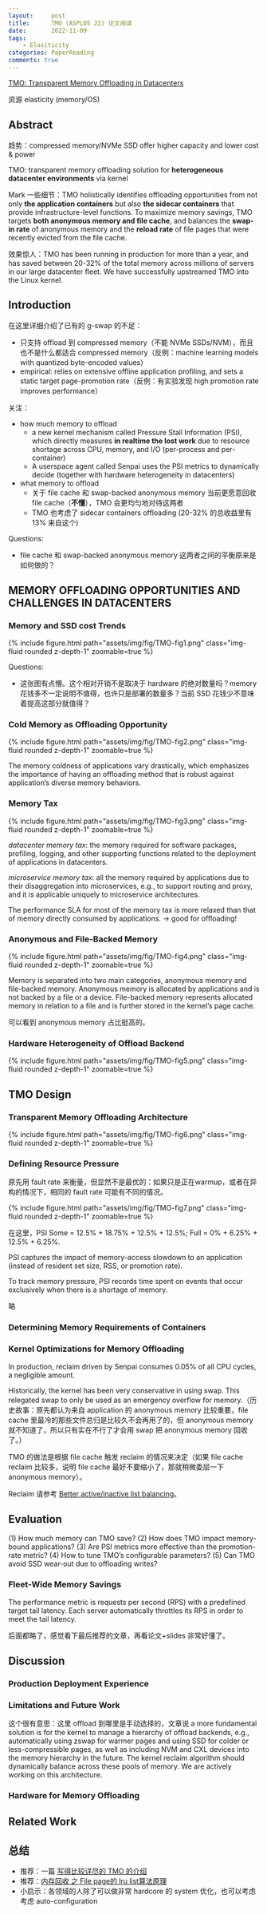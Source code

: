```yaml
---
layout:     post
title:      TMO (ASPLOS 22) 论文阅读
date:       2022-11-09
tags:
    - Elasiticity
categories: PaperReading
comments: true
---
```


[TMO: Transparent Memory Offloading in Datacenters](https://www.pdl.cmu.edu/ftp/NVM/tmo_asplos22.pdf)

资源 elasticity (memory/OS)

## Abstract

趋势：compressed memory/NVMe SSD offer higher capacity and lower cost & power

TMO: transparent memory offloading solution for **heterogeneous datacenter environments** via kernel

Mark 一些细节：TMO holistically identifies offloading opportunities from not only **the application containers** but also **the sidecar containers** that provide infrastructure-level functions. To maximize memory savings, TMO targets **both anonymous memory and file cache**, and balances the **swap-in rate** of anonymous memory and the **reload rate** of file pages that were recently evicted from the file cache.

效果惊人：TMO has been running in production for more than a year, and has saved between 20-32% of the total memory across millions of servers in our large datacenter fleet. We have successfully upstreamed TMO into the Linux kernel.

## Introduction

在这里详细介绍了已有的 g-swap 的不足：

- 只支持 offload 到 compressed memory（不能 NVMe SSDs/NVM），而且也不是什么都适合 compressed memory（反例：machine learning models with quantized byte-encoded values）
- empirical: relies on extensive offline application profiling, and sets a static target page-promotion rate（反例：有实验发现 high promotion rate improves performance）

关注：
- how much memory to offload
  - a new kernel mechanism called Pressure Stall Information (PSI), which directly measures **in realtime the lost work** due to resource shortage across CPU, memory, and I/O (per-process and per-container)
  - A userspace agent called Senpai uses the PSI metrics to dynamically decide (together with hardware heterogeneity in datacenters)
- what memory to offload
  - 关于 file cache 和 swap-backed anonymous memory 当前更愿意回收 file cache（**不懂**），TMO 会更均匀地对待这两者
  - TMO 也考虑了 sidecar containers offloading (20-32% 的总收益里有 13% 来自这个)

Questions:

- file cache 和 swap-backed anonymous memory 这两者之间的平衡原来是如何做的？

## MEMORY OFFLOADING OPPORTUNITIES AND CHALLENGES IN DATACENTERS

### Memory and SSD cost Trends

{% include figure.html path="assets/img/fig/TMO-fig1.png" class="img-fluid rounded z-depth-1" zoomable=true %}

Questions:

- 这张图有点懵。这个相对开销不是取决于 hardware 的绝对数量吗？memory 花钱多不一定说明不值得，也许只是部署的数量多？当前 SSD 花钱少不意味着提高这部分就值得？

### Cold Memory as Offloading Opportunity

{% include figure.html path="assets/img/fig/TMO-fig2.png" class="img-fluid rounded z-depth-1" zoomable=true %}

The memory coldness of applications vary drastically, which emphasizes the importance of having an offloading method that is robust against application’s diverse memory behaviors.

### Memory Tax

{% include figure.html path="assets/img/fig/TMO-fig3.png" class="img-fluid rounded z-depth-1" zoomable=true %}

*datacenter memory tax*: the memory required for software packages, profiling, logging, and other supporting functions related to the deployment of applications in datacenters. 

*microservice memory tax*: all the memory required by applications due to their disaggregation into microservices, e.g., to support routing and proxy, and it is applicable uniquely to microservice architectures.

The performance SLA for most of the memory tax is more relaxed than that of memory directly consumed by applications. -> good for offloading!

### Anonymous and File-Backed Memory

{% include figure.html path="assets/img/fig/TMO-fig4.png" class="img-fluid rounded z-depth-1" zoomable=true %}

Memory is separated into two main categories, anonymous memory and file-backed memory. Anonymous memory is allocated by applications and is not backed by a file or a device. File-backed memory represents allocated memory in relation to a file and is further stored in the kernel’s page cache.

可以看到 anonymous memory 占比挺高的。

### Hardware Heterogeneity of Offload Backend

{% include figure.html path="assets/img/fig/TMO-fig5.png" class="img-fluid rounded z-depth-1" zoomable=true %}

## TMO Design

### Transparent Memory Offloading Architecture

{% include figure.html path="assets/img/fig/TMO-fig6.png" class="img-fluid rounded z-depth-1" zoomable=true %}

### Defining Resource Pressure

原先用 fault rate 来衡量，但显然不是最优的：如果只是正在warmup，或者在异构的情况下，相同的 fault rate 可能有不同的情况。

{% include figure.html path="assets/img/fig/TMO-fig7.png" class="img-fluid rounded z-depth-1" zoomable=true %}

在这里，PSI Some = 12.5% + 18.75% + 12.5% + 12.5%; Full = 0% + 6.25% + 12.5% + 6.25%.

PSI captures the impact of memory-access slowdown to an application (instead of resident set size, RSS, or promotion rate).

To track memory pressure, PSI records time spent on events that occur exclusively when there is a shortage of memory.

略

### Determining Memory Requirements of Containers

### Kernel Optimizations for Memory Offloading

In production, reclaim driven by Senpai consumes 0.05% of all CPU cycles, a negligible amount.

Historically, the kernel has been very conservative in using swap. This relegated swap to only be used as an emergency overflow for memory.（历史故事：原先都认为来自 application 的 anonymous memory 比较重要，file cache 里最冷的那些文件总归是比较久不会再用了的，但 anonymous memory 就不知道了，所以只有实在不行了才会用 swap 把 anonymous memory 回收了。）

TMO 的做法是根据 file cache 触发 reclaim 的情况来决定（如果 file cache reclaim 比较多，说明 file cache 最好不要缩小了，那就稍微委屈一下 anonymous memory）。

Reclaim 请参考 [Better active/inactive list balancing](https://lwn.net/Articles/495543/)。

## Evaluation

(1) How much memory can TMO save?
(2) How does TMO impact memory-bound applications?
(3) Are PSI metrics more effective than the promotion-rate metric?
(4) How to tune TMO’s configurable parameters?
(5) Can TMO avoid SSD wear-out due to offloading writes?

### Fleet-Wide Memory Savings

The performance metric is requests per second (RPS) with a predefined target tail latency. Each server automatically throttles its RPS in order to meet the tail latency.

后面都略了，感觉看下最后推荐的文章，再看论文+slides 非常好懂了。

## Discussion

### Production Deployment Experience

### Limitations and Future Work

这个很有意思：这里 offload 到哪里是手动选择的，文章说 a more fundamental solution is for the kernel to manage a hierarchy of offload backends, e.g., automatically using zswap for warmer pages and using SSD for colder or less-compressible pages, as well as including NVM and CXL devices into the memory hierarchy in the future. The kernel reclaim algorithm should dynamically balance across these pools of memory. We are actively working on this architecture.

### Hardware for Memory Offloading

## Related Work

## 总结

- 推荐：一篇 [写得比较详尽的 TMO 的介绍](https://zhuanlan.zhihu.com/p/578795964)
- 推荐：[内存回收 之 File page的 lru list算法原理](https://zhuanlan.zhihu.com/p/421298579)
- 小启示：各领域的人除了可以做非常 hardcore 的 system 优化，也可以考虑考虑 auto-configuration